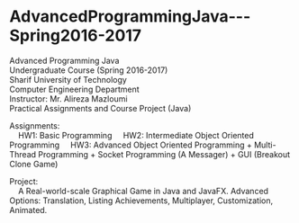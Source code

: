 # AdvancedProgrammingJava---Spring2016-2017
Advanced Programming Java <br />
Undergraduate Course (Spring 2016-2017) <br />
Sharif University of Technology <br />
Computer Engineering Department <br />
Instructor: Mr. Alireza Mazloumi <br />
Practical Assignments and Course Project (Java) <br />


Assignments: <br /> 
    HW1: Basic Programming
    HW2: Intermediate Object Oriented Programming
    HW3: Advanced Object Oriented Programming + Multi-Thread Programming + Socket Programming (A Messager) + GUI (Breakout Clone Game)


Project: <br />
    A Real-world-scale Graphical Game in Java and JavaFX. Advanced Options: Translation, Listing Achievements, Multiplayer, Customization, Animated.
